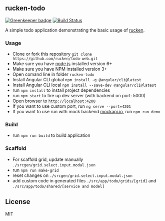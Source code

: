 ## rucken-todo

[![Greenkeeper badge](https://badges.greenkeeper.io/rucken/todo-web.svg)](https://greenkeeper.io/)
[![Build Status][travis-image]][travis-url]


A simple todo application demonstrating the basic usage of [rucken](https://github.com/rucken).


### Usage
- Clone or fork this repository `git clone https://github.com/rucken/todo-web.git`
- Make sure you have [node.js](https://nodejs.org/) installed version 6+
- Make sure you have NPM installed version 3+
- Open comand line in folder `rucken-todo`
- Install Angular CLI global `npm install -g @angular/cli@latest`
- Install Angular CLI local `npm install --save-dev @angular/cli@latest`
- run `npm install` to install project dependencies
- run `npm start` to fire up dev server (with backend on port: 5000)
- Open browser to [`http://localhost:4200`](http://localhost:4200)
- If you want to use custom port, run `ng serve --port=4201`
- If you want to use run with mock backend [mockapi.io](https://www.mockapi.io/), run `npm run demo`

### Build
- run `npm run build` to build application


### Scaffold
- For scaffold grid, update manually `./srcgen/grid.select.input.modal.json`
- run `npm run make-grid`
- reset changes on `./srcgen/grid.select.input.modal.json`
- add custom code in generated files `./src/app/todo/grids/[grid]` and `./src/app/todo/shared/[service and model]`

## License

MIT

[travis-image]: https://travis-ci.org/rucken/todo-web.svg?branch=develop
[travis-url]: https://travis-ci.org/rucken/todo-web
